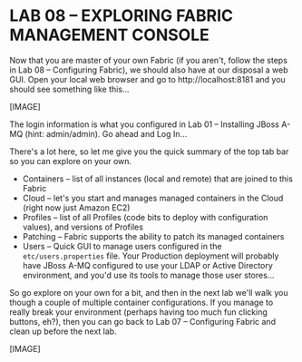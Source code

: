 # LAB 08 – EXPLORING FABRIC MANAGEMENT CONSOLE

Now that you are master of your own Fabric (if you aren't, follow the steps in Lab 08 – Configuring Fabric), we should also have at our disposal a web GUI. Open your local web browser and go to http://localhost:8181 and you should see something like this...

[IMAGE]

The login information is what you configured in Lab 01 – Installing JBoss A-MQ (hint: admin/admin). Go ahead and Log In...

There's a lot here, so let me give you the quick summary of the top tab bar so you can explore on your own.

* Containers – list of all instances (local and remote) that are joined to this Fabric
* Cloud – let's you start and manages managed containers in the Cloud (right now just Amazon EC2)
* Profiles – list of all Profiles (code bits to deploy with configuration values), and versions of Profiles
* Patching – Fabric supports the ability to patch its managed containers
* Users – Quick GUI to manage users configured in the `etc/users.properties` file. Your
Production deployment will probably have JBoss A-MQ configured to use your LDAP or Active Directory environment, and you'd use its tools to manage those user stores...

So go explore on your own for a bit, and then in the next lab we'll walk you though a couple of multiple container configurations. If you manage to really break your environment (perhaps having too much fun clicking buttons, eh?), then you can go back to Lab 07 – Configuring Fabric and clean up before the next lab.

[IMAGE]
